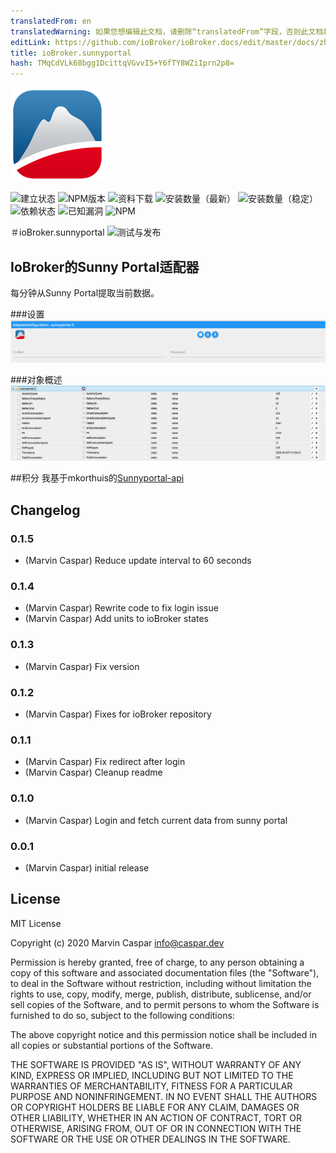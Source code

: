```yaml
---
translatedFrom: en
translatedWarning: 如果您想编辑此文档，请删除“translatedFrom”字段，否则此文档将再次自动翻译
editLink: https://github.com/ioBroker/ioBroker.docs/edit/master/docs/zh-cn/adapterref/iobroker.sunnyportal/README.md
title: ioBroker.sunnyportal
hash: TMqCdVLk68bgg1DcittqVGvvI5+Y6fTY8WZiIprn2p8=
---
```

![商标](../../../en/adapterref/iobroker.sunnyportal/admin/sunnyportal.png)

![建立状态](https://travis-ci.org/marvincaspar/ioBroker.sunnyportal.svg?branch=master)
![NPM版本](http://img.shields.io/npm/v/iobroker.sunnyportal.svg)
![资料下载](https://img.shields.io/npm/dm/iobroker.sunnyportal.svg)
![安装数量（最新）](http://iobroker.live/badges/sunnyportal-installed.svg)
![安装数量（稳定）](http://iobroker.live/badges/sunnyportal-stable.svg)
![依赖状态](https://img.shields.io/david/marvincaspar/iobroker.sunnyportal.svg)
![已知漏洞](https://snyk.io/test/github/marvincaspar/ioBroker.sunnyportal/badge.svg)
![NPM](https://nodei.co/npm/iobroker.sunnyportal.png?downloads=true)

＃ioBroker.sunnyportal
![测试与发布](https://github.com/marvincaspar/ioBroker.sunnyportal/workflows/Test%20and%20Release/badge.svg)

## IoBroker的Sunny Portal适配器
每分钟从Sunny Portal提取当前数据。

###设置
![设定值](../../../en/adapterref/iobroker.sunnyportal/./docs/images/settings.png)

###对象概述
![对象概述](../../../en/adapterref/iobroker.sunnyportal/./docs/images/object-overview.png)

##积分
我基于mkorthuis的[Sunnyportal-api](https://github.com/mkorthuis/sunnyportal-api/)

## Changelog

### 0.1.5
* (Marvin Caspar) Reduce update interval to 60 seconds

### 0.1.4
* (Marvin Caspar) Rewrite code to fix login issue
* (Marvin Caspar) Add units to ioBroker states

### 0.1.3
* (Marvin Caspar) Fix version

### 0.1.2
* (Marvin Caspar) Fixes for ioBroker repository

### 0.1.1
* (Marvin Caspar) Fix redirect after login
* (Marvin Caspar) Cleanup readme

### 0.1.0
* (Marvin Caspar) Login and fetch current data from sunny portal

### 0.0.1
* (Marvin Caspar) initial release

## License
MIT License

Copyright (c) 2020 Marvin Caspar <info@caspar.dev>

Permission is hereby granted, free of charge, to any person obtaining a copy
of this software and associated documentation files (the "Software"), to deal
in the Software without restriction, including without limitation the rights
to use, copy, modify, merge, publish, distribute, sublicense, and/or sell
copies of the Software, and to permit persons to whom the Software is
furnished to do so, subject to the following conditions:

The above copyright notice and this permission notice shall be included in all
copies or substantial portions of the Software.

THE SOFTWARE IS PROVIDED "AS IS", WITHOUT WARRANTY OF ANY KIND, EXPRESS OR
IMPLIED, INCLUDING BUT NOT LIMITED TO THE WARRANTIES OF MERCHANTABILITY,
FITNESS FOR A PARTICULAR PURPOSE AND NONINFRINGEMENT. IN NO EVENT SHALL THE
AUTHORS OR COPYRIGHT HOLDERS BE LIABLE FOR ANY CLAIM, DAMAGES OR OTHER
LIABILITY, WHETHER IN AN ACTION OF CONTRACT, TORT OR OTHERWISE, ARISING FROM,
OUT OF OR IN CONNECTION WITH THE SOFTWARE OR THE USE OR OTHER DEALINGS IN THE
SOFTWARE.